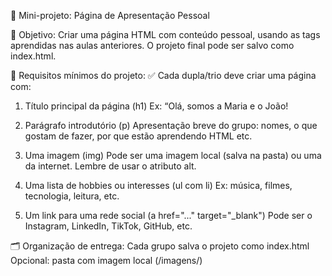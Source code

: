 🚀 Mini-projeto: Página de Apresentação Pessoal

🎯 Objetivo:
Criar uma página HTML com conteúdo pessoal, usando as tags aprendidas nas aulas anteriores. O projeto final pode ser salvo como index.html.

📌 Requisitos mínimos do projeto:
✅ Cada dupla/trio deve criar uma página com:
1. Título principal da página (h1)
Ex: “Olá, somos a Maria e o João!

2. Parágrafo introdutório (p)
Apresentação breve do grupo: nomes, o que gostam de fazer, por que estão aprendendo HTML etc.

3. Uma imagem (img)
Pode ser uma imagem local (salva na pasta) ou uma da internet.
Lembre de usar o atributo alt.

4. Uma lista de hobbies ou interesses (ul com li)
Ex: música, filmes, tecnologia, leitura, etc.

5. Um link para uma rede social (a href="..." target="_blank")
Pode ser o Instagram, LinkedIn, TikTok, GitHub, etc.

🗂️ Organização de entrega:
Cada grupo salva o projeto como index.html
Opcional: pasta com imagem local (/imagens/)

